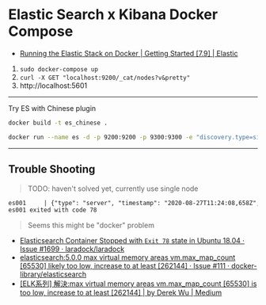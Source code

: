 # Elastic Search x Kibana Docker Compose

* [Running the Elastic Stack on Docker | Getting Started [7.9] | Elastic](https://www.elastic.co/guide/en/elastic-stack-get-started/current/get-started-docker.html)

1. `sudo docker-compose up`
2. `curl -X GET "localhost:9200/_cat/nodes?v&pretty"`
3. http://localhost:5601

---

Try ES with Chinese plugin

```sh
docker build -t es_chinese .

docker run --name es -d -p 9200:9200 -p 9300:9300 -e "discovery.type=single-node" es_chinese
```

---

## Trouble Shooting

> TODO: haven't solved yet, currently use single node

```txt
es001     | {"type": "server", "timestamp": "2020-08-27T11:24:08,658Z", "level": "INFO", "component": "o.e.x.m.p.NativeController", "cluster.name": "es-docker-cluster", "node.name": "es001", "message": "Native controller process has stopped - no new native processes can be started" }
es001 exited with code 78
```

> Seems this might be "docker" problem

* [Elasticsearch Container Stopped with `Exit 78` state in Ubuntu 18.04 · Issue #1699 · laradock/laradock](https://github.com/laradock/laradock/issues/1699)
* [elasticsearch:5.0.0 max virtual memory areas vm.max_map_count [65530] likely too low, increase to at least [262144] · Issue #111 · docker-library/elasticsearch](https://github.com/docker-library/elasticsearch/issues/111)
* [[ELK系列] 解決:max virtual memory areas vm.max_map_count [65530] is too low, increase to at least [262144] | by Derek Wu | Medium](https://medium.com/@d101201007/elk%E6%95%99%E5%AD%B8-%E8%A7%A3%E6%B1%BA-max-virtual-memory-areas-vm-max-map-count-1b48fc85da48)
